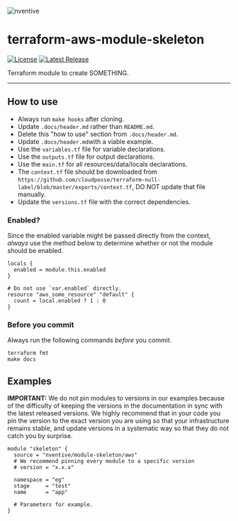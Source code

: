 ![nventive](https://nventive-public-assets.s3.amazonaws.com/nventive_logo_github.svg?v=2)

# terraform-aws-module-skeleton

[![License](https://img.shields.io/badge/License-Apache%202.0-blue.svg?style=flat-square)](LICENSE) [![Latest Release](https://img.shields.io/github/release/nventive/terraform-aws-module-skeleton.svg?style=flat-square)](https://github.com/nventive/terraform-aws-module-skeleton/releases/latest)

Terraform module to create SOMETHING.

---

## How to use

- Always run `make hooks` after cloning.
- Update `.docs/header.md` rather than `README.md`.
- Delete this "how to use" section from `.docs/header.md`.
- Update `.docs/header.md`with a viable example.
- Use the `variables.tf` file for variable declarations.
- Use the `outputs.tf` file for output declarations.
- Use the `main.tf` for all resources/data/locals declarations.
- The `context.tf` file should be downloaded
  from `https://github.com/cloudposse/terraform-null-label/blob/master/exports/context.tf`, DO NOT update that file
  manually.
- Update the `versions.tf` file with the correct dependencies.

### Enabled?

Since the enabled variable might be passed directly from the context, _always_ use the method below to determine whether
or not the module should be enabled.

```hcl
locals {
  enabled = module.this.enabled
}

# Do not use `var.enabled` directly.
resource "aws_some_resource" "default" {
  count = local.enabled ? 1 : 0 
}
```

### Before you commit

Always run the following commands _before_ you commit.

```shell
terraform fmt
make docs
```

## Examples

**IMPORTANT:** We do not pin modules to versions in our examples because of the difficulty of keeping the versions in
the documentation in sync with the latest released versions. We highly recommend that in your code you pin the version
to the exact version you are using so that your infrastructure remains stable, and update versions in a systematic way
so that they do not catch you by surprise.

```hcl
module "skeleton" {
  source = "nventive/module-skeleton/aws"
  # We recommend pinning every module to a specific version
  # version = "x.x.x"

  namespace = "eg"
  stage     = "test"
  name      = "app"

  # Parameters for example. 
}
```
